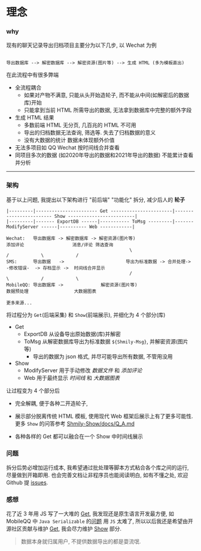# 理念

### why

现有的聊天记录导出归档项目主要分为以下几步, 以 Wechat 为例

```

导出数据库 --> 解密数据库 --> 解密资源(图片等) --> 生成 HTML (多为模板直出)

```

在此流程中有很多弊端

-   全流程耦合
    -   如果对产物不满意, 只能从头开始造轮子, 而不能从中间(如解密后的数据库)开始
    -   只能拿到当前 HTML 所需导出的数据, 无法拿到数据库中完整的额外字段
-   生成 HTML 结果
    -   多数前端 HTML 无分页, 几百兆的 HTML 不可用
    -   导出的归档数据无法查询, 筛选等. 失去了归档数据的意义
    -   没有大数据的统计 数据未体现额外价值
-   无法多项目如 QQ Wechat 按时间线合并查看
-   同项目多次的数据 (如2020年导出的数据和2021年导出的数据) 不能累计查看并分析

<hr />

### 架构

基于以上问题, 我提出以下架构进行 "前后端" "功能化" 拆分, 减少后人的 **轮子**

```
|---------|----------------------- Get -----------------------|------------------------ Show -------------------------|
|---------|------- ExportDB ------|----------- ToMsg ---------|------- ModifyServer ------|---------- Web ------------|

Wechat:   导出数据库 -> 解密数据库 -> 解密资源(图片等)                       添加评论                  消息/评论 筛选查询
                                              \                        /            \            /
SMS:      导出数据   ->                       导出为标准数据 -> 合并处理->  -修改错误-  -> 存档显示 ->  时间线合并显示
                                              /                        \            /            \
MobileQQ: 导出数据库 ->              解密资源(图片等)                       数据预处理                 大数据图表

更多来源...
```

将过程分为 `Get`(后端采集) 和 `Show`(前端展示), 并细化为 4 个部分(库)

-   Get
    -   ExportDB 从设备导出原始数据(库)并解密
    -   ToMsg 从解密数据库导出为标准数据 `${Shmily-Msg}`, 并解密资源(图片等)
        -   导出的数据为 json 格式, 并尽可能导出所有数据, 不管用没用
-   Show
    -   ModifyServer 用于手动修改 _数据文件_ 和 _添加评论_
    -   Web 用于最终显示 _时间线_ 和 _大数据图表_

让过程变为 4 个部分后

-   完全解耦, 便于各种二开造轮子,

-   展示部分脱离传统 HTML 模板, 使用现代 Web 框架后展示上有了更多可能性. 更多 `Show` 的问答参考 [Shmily-Show/docs/Q_A.md](https://github.com/lqzhgood/Shmily-Show/blob/main/docs/Q_A.md)
-   各种各样的 Get 都可以融合在一个 Show 中时间线展示

### 问题

拆分后势必增加运行成本, 我希望通过批处理等脚本方式粘合各个库之间的运行, 尽量做到开箱即用. 也会完善文档让非程序员也能阅读明白, 如有不懂之处, 欢迎 Github 提 [issues](https://github.com/lqzhgood/Shmily/issues/new).

### 感想

花了近 3 年用 JS 写了一大堆的 [Get](./use/get.md), 我发现还是原生语言开发最方便, 如 MobileQQ 中 `Java Serializable` 的[问题](https://github.com/ZhangJun2017/QQChatHistoryExporter/issues/4) 用 `JS` 太难了, 所以以后我还是希望由开源社区贡献与维护 [Get](./use/get.md), 我会尽力维护 [Show](https://github.com/lqzhgood/Shmily-Show) 部分.

> 数据本身就归属用户, 不提供数据导出的都是耍流氓.
